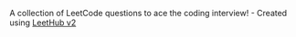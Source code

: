 A collection of LeetCode questions to ace the coding interview! - Created using [LeetHub v2](https://github.com/arunbhardwaj/LeetHub-2.0)



